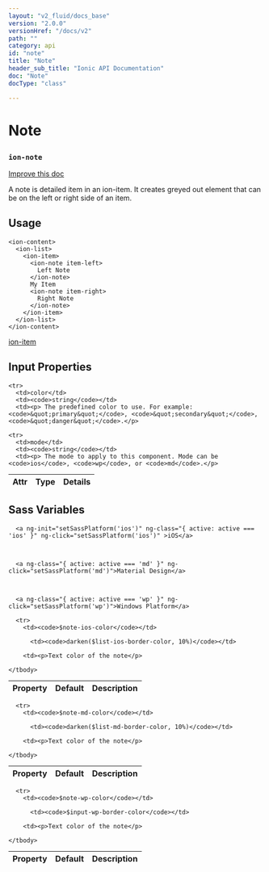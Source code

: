 ```yaml
---
layout: "v2_fluid/docs_base"
version: "2.0.0"
versionHref: "/docs/v2"
path: ""
category: api
id: "note"
title: "Note"
header_sub_title: "Ionic API Documentation"
doc: "Note"
docType: "class"

---
```










<h1 class="api-title">
<a class="anchor" name="note" href="#note"></a>

Note
<h3><code>ion-note</code></h3>






</h1>

<a class="improve-v2-docs" href="http://github.com/driftyco/ionic/edit/master//src/components/note/note.ts#L3">
Improve this doc
</a>






<p>A note is detailed item in an ion-item. It creates greyed out element that can be on the left or right side of an item.</p>




<!-- @usage tag -->

<h2><a class="anchor" name="usage" href="#usage"></a>Usage</h2>

<pre><code class="lang-html">&lt;ion-content&gt;
  &lt;ion-list&gt;
    &lt;ion-item&gt;
      &lt;ion-note item-left&gt;
        Left Note
      &lt;/ion-note&gt;
      My Item
      &lt;ion-note item-right&gt;
        Right Note
      &lt;/ion-note&gt;
    &lt;/ion-item&gt;
  &lt;/ion-list&gt;
&lt;/ion-content&gt;
</code></pre>
<p><a href='/docs/v2/api/components/api/components/item/item'>ion-item</a></p>




<!-- @property tags -->



<!-- instance methods on the class -->
<!-- input methods on the class -->
<h2><a class="anchor" name="input-properties" href="#input-properties"></a>Input Properties</h2>
<table class="table param-table" style="margin:0;">
  <thead>
    <tr>
      <th>Attr</th>
      <th>Type</th>
      <th>Details</th>
    </tr>
  </thead>
  <tbody>
    
    <tr>
      <td>color</td>
      <td><code>string</code></td>
      <td><p> The predefined color to use. For example: <code>&quot;primary&quot;</code>, <code>&quot;secondary&quot;</code>, <code>&quot;danger&quot;</code>.</p>
</td>
    </tr>
    
    <tr>
      <td>mode</td>
      <td><code>string</code></td>
      <td><p> The mode to apply to this component. Mode can be <code>ios</code>, <code>wp</code>, or <code>md</code>.</p>
</td>
    </tr>
    
  </tbody>
</table>


  <h2 id="sass-variable-header"><a class="anchor" name="sass-variables" href="#sass-variables"></a>Sass Variables</h2>
  <div id="sass-variables" ng-controller="SassToggleCtrl">
  <div class="sass-platform-toggle">
    
      
      
      <a ng-init="setSassPlatform('ios')" ng-class="{ active: active === 'ios' }" ng-click="setSassPlatform('ios')" >iOS</a>
      
      
      
      <a ng-class="{ active: active === 'md' }" ng-click="setSassPlatform('md')">Material Design</a>
      
      
      
      <a ng-class="{ active: active === 'wp' }" ng-click="setSassPlatform('wp')">Windows Platform</a>
      
      
    
  </div>


  
  <table ng-show="active === 'ios'" id="sass-ios" class="table param-table" style="margin:0;">
    <thead>
      <tr>
        <th>Property</th>
        <th>Default</th>
        <th>Description</th>
      </tr>
    </thead>
    <tbody>
      
      <tr>
        <td><code>$note-ios-color</code></td>
        
          <td><code>darken($list-ios-border-color, 10%)</code></td>
        
        <td><p>Text color of the note</p>
</td>
      </tr>
      
    </tbody>
  </table>
  
  <table ng-show="active === 'md'" id="sass-md" class="table param-table" style="margin:0;">
    <thead>
      <tr>
        <th>Property</th>
        <th>Default</th>
        <th>Description</th>
      </tr>
    </thead>
    <tbody>
      
      <tr>
        <td><code>$note-md-color</code></td>
        
          <td><code>darken($list-md-border-color, 10%)</code></td>
        
        <td><p>Text color of the note</p>
</td>
      </tr>
      
    </tbody>
  </table>
  
  <table ng-show="active === 'wp'" id="sass-wp" class="table param-table" style="margin:0;">
    <thead>
      <tr>
        <th>Property</th>
        <th>Default</th>
        <th>Description</th>
      </tr>
    </thead>
    <tbody>
      
      <tr>
        <td><code>$note-wp-color</code></td>
        
          <td><code>$input-wp-border-color</code></td>
        
        <td><p>Text color of the note</p>
</td>
      </tr>
      
    </tbody>
  </table>
  
</div>



<!-- related link --><!-- end content block -->


<!-- end body block -->

